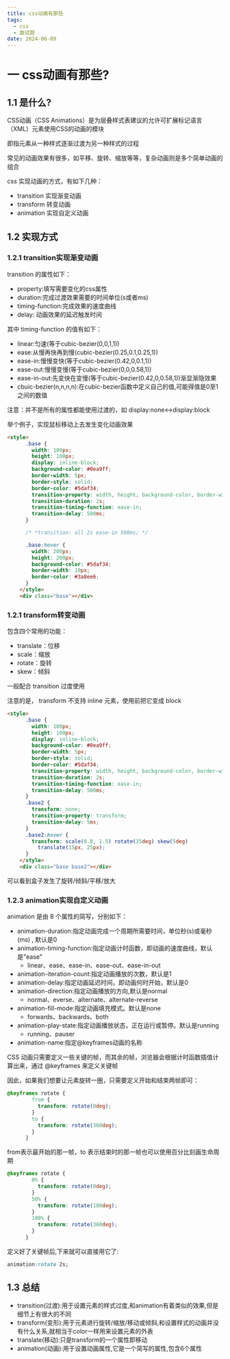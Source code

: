 ```yaml
---
title: css动画有那些
tags:
  - css
  - 面试题
date: 2024-06-09
---
```


# 一 css动画有那些?

## 1.1 是什么?

CSS动画（CSS Animations）是为层叠样式表建议的允许可扩展标记语⾔（XML）元素使⽤CSS的动画的模块

即指元素从⼀种样式逐渐过渡为另⼀种样式的过程

常⻅的动画效果有很多，如平移、旋转、缩放等等，复杂动画则是多个简单动画的组合

css 实现动画的⽅式，有如下⼏种：
- transition 实现渐变动画
- transform 转变动画
- animation 实现⾃定义动画

## 1.2 实现方式

### 1.2.1 transition实现渐变动画

transition 的属性如下：
- property:填写需要变化的css属性
- duration:完成过渡效果需要的时间单位(s或者ms)
- timing-function:完成效果的速度曲线
- delay: 动画效果的延迟触发时间

其中 timing-function 的值有如下：

- linear:匀速(等于cubic-bezier(0,0,1,1))
- ease:从慢再快再到慢(cubic-bezier(0.25,0.1,0.25,1))
- ease-in:慢慢变快(等于cubic-bezier(0.42,0,0.1,1))
- ease-out:慢慢变慢(等于cubic-bezier(0,0,0.58,1))
- ease-in-out:先变快在变慢(等于cubic-bezier(0.42,0,0.58,1))渐显渐隐效果
- cbuic-bezier(n,n,n,n):在cubic-bezier函数中定义自己的值,可能得值是0至1之间的数值

注意：并不是所有的属性都能使⽤过渡的，如 display:none<->display:block

举个例⼦，实现⿏标移动上去发⽣变化动画效果

```html
<style>
      .base {
        width: 100px;
        height: 100px;
        display: inline-block;
        background-color: #0ea9ff;
        border-width: 5px;
        border-style: solid;
        border-color: #5daf34;
        transition-property: width, height, background-color, border-width;
        transition-duration: 2s;
        transition-timing-function: ease-in;
        transition-delay: 500ms;
      }

      /* *transition: all 2s ease-in 500ms; */

      .base:hover {
        width: 200px;
        height: 200px;
        background-color: #5daf34;
        border-width: 10px;
        border-color: #3a8ee6;
      }
    </style>
    <div class="base"></div>
```

### 1.2.1 transform转变动画

包含四个常⽤的功能：
- translate：位移
- scale：缩放
- rotate：旋转
- skew：倾斜

⼀般配合 transition 过度使⽤

注意的是， transform 不⽀持 inline 元素，使⽤前把它变成 block

```html
<style>
      .base {
        width: 100px;
        height: 100px;
        display: inline-block;
        background-color: #0ea9ff;
        border-width: 5px;
        border-style: solid;
        border-color: #5daf34;
        transition-property: width, height, background-color, border-width;
        transition-duration: 2s;
        transition-timing-function: ease-in;
        transition-delay: 500ms;
      }
      .base2 {
        transform: none;
        transition-property: transform;
        transition-delay: 5ms;
      }
      .base2:hover {
        transform: scale(0.8, 1.5) rotate(35deg) skew(5deg)
          translate(15px, 25px);
      }
    </style>
    <div class="base base2"></div>
```

可以看到盒子发生了旋转/倾斜/平移/放大

### 1.2.3 animation实现自定义动画

animation 是由 8 个属性的简写，分别如下：

- animation-duration:指定动画完成一个周期所需要时间，单位秒(s)或毫秒(ms) , 默认是0
- animation-timing-function:指定动画计时函数，即动画的速度曲线，默认是"ease"
	- linear、ease、ease-in、ease-out、ease-in-out
- animation-iteration-count:指定动画播放的次数，默认是1
- animation-delay:指定动画延迟时间，即动画何时开始，默认是0
- animation-direction:指定动画播放的方向,默认是normal
	- normal、everse、alternate、alternate-reverse
- animation-fill-mode:指定动画填充模式。默认是none
	- forwards、backwards、both
- animation-play-state:指定动画播放状态，正在运行或暂停。默认是running
	- running、pauser
- animation-name:指定@keyframes动画的名称

CSS 动画只需要定义⼀些关键的帧，⽽其余的帧，浏览器会根据计时函数插值计算出来，通过 @keyframes 来定义关键帧


因此，如果我们想要让元素旋转⼀圈，只需要定义开始和结束两帧即可：

```css
@keyframes rotate {
        from {
          transform: rotate(0deg);
        }
        to {
          transform: rotate(360deg);
        }
      }
```

from表⽰最开始的那⼀帧，to 表⽰结束时的那⼀帧也可以使⽤百分⽐刻画⽣命周期

```css
@keyframes rotate {
        0% {
          transform: rotate(0deg);
        }
        50% {
          transform: rotate(180deg);
        }
        100% {
          transform: rotate(360deg);
        }
      }
```

定义好了关键帧后,下来就可以直接用它了:

```css
animation:rotate 2s;
```

## 1.3 总结

- transition(过渡):用于设置元素的样式过度,和animation有着类似的效果,但是细节上有很大的不同
- transform(变形):用于元素进行旋转/缩放/移动或倾斜,和设置样式的动画并没有什么关系,就相当于color一样用来设置元素的外表
- translate(移动):只是transform的一个属性即移动
- animation(动画):用于设置动画属性,它是一个简写的属性,包含6个属性

